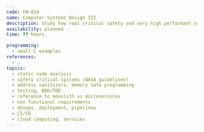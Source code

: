 ```yaml
---
code: FW-824
name: Computer Systems Design III
description: Study how real critical safety and very high performant systems can be created, how to scale development and how to deploy automatically.
availability: planned
time: ?? hours

programming:
  - small C examples
references:
  - …
topics:
  - static code analysis
  - safety critical systems (NASA guidelines)
  - address sanitizers, memory safe programming
  - testing, BDD/TDD
  - reference to monolith vs microservices
  - non functional requirements
  - devops, deployment, pipelines
  - CI/CD
  - cloud computing, services
---
```

